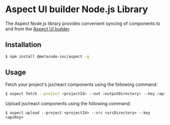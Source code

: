 # Aspect UI builder Node.js Library

The Aspect Node.js library provides convenient syncing of components to and from the [Aspect UI builder](https://dev.aspect.app).

## Installation

```bash
$ npm install @metacode-inc/aspect -g
```

## Usage

Fetch your project's jsx/react components using the following command:

```bash
$ aspect fetch --project <projectId> --out <outputDirectory> --key <apiKey>
```

Upload jsx/react components using the following command:

```
$ aspect upload --project <projectId> --src <srcDirectory> --key <apiKey>
```
